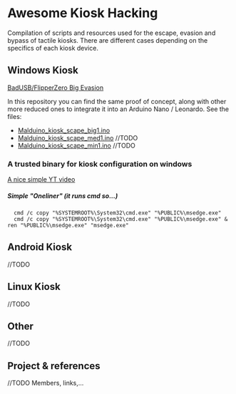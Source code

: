# Awesome Kiosk Hacking
Compilation of scripts and resources used for the escape, evasion and bypass of tactile kiosks. There are different cases depending on the specifics of each kiosk device.

## Windows Kiosk

[BadUSB/FlipperZero Big Evasion](https://github.com/nocomp/Kiosk-evasion-BADUsb-Bruteforce)

In this repository you can find the same proof of concept, along with other more reduced ones to integrate it into an Arduino Nano / Leonardo. 
See the files:

- [Malduino_kiosk_scape_big1.ino](https://github.com/jomoza/Awesome-Kiosk-Hacking/blob/main/Malduino_kiosk_scape_big1.ino)
- [Malduino_kiosk_scape_med1.ino]() //TODO
- [Malduino_kiosk_scape_min1.ino]() //TODO

### A trusted binary for kiosk configuration on windows

[A nice simple YT video](https://www.youtube.com/watch?v=aBMvFmoMFMI)

##### Simple "Oneliner" (it runs cmd so...)
```
  cmd /c copy "%SYSTEMROOT%\System32\cmd.exe" "%PUBLIC%\msedge.exe"
  cmd /c copy "%SYSTEMROOT%\System32\cmd.exe" "%PUBLIC%\msedge.exe" & ren "%PUBLIC%\msedge.exe" "msedge.exe"
```

## Android Kiosk

//TODO

## Linux Kiosk

//TODO

## Other

//TODO

## Project & references

//TODO Members, links,...
